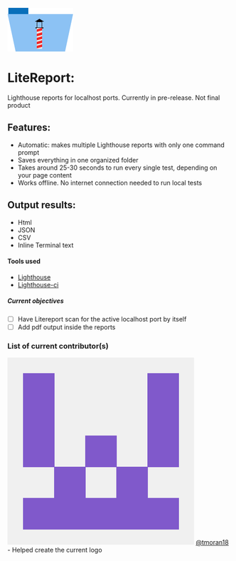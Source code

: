 ![LiteReport logo](/img/litereport-icon.png)

# LiteReport:

Lighthouse reports for localhost ports. Currently in pre-release. Not final product

## Features:

- Automatic: makes multiple Lighthouse reports with only one command prompt
- Saves everything in one organized folder
- Takes around 25-30 seconds to run every single test, depending on your page content
- Works offline. No internet connection needed to run local tests

## Output results:

- Html
- JSON
- CSV
- Inline Terminal text

#### Tools used

- [Lighthouse](https://www.npmjs.com/package/lighthouse)
- [Lighthouse-ci](https://www.npmjs.com/package/lighthouse-ci)

##### Current objectives

- [ ] Have Litereport scan for the active localhost port by itself
- [ ] Add pdf output inside the reports

### List of current contributor(s)

![User tmoran18](img/tmoran18.png) 
[@tmoran18](https://github.com/tmoran18) - Helped create the current logo